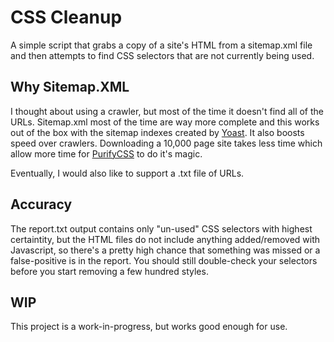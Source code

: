 # CSS Cleanup

A simple script that grabs a copy of a site's HTML from a sitemap.xml file and then attempts to find CSS selectors that are not currently being used.

## Why Sitemap.XML

I thought about using a crawler, but most of the time it doesn't find all of the URLs. Sitemap.xml most of the time are way more complete and this works out of the box with the sitemap indexes created by [Yoast](https://yoast.com/). It also boosts speed over crawlers. Downloading a 10,000 page site takes less time which allow more time for [PurifyCSS](https://github.com/purifycss/purifycss) to do it's magic.

Eventually, I would also like to support a .txt file of URLs.

## Accuracy

The report.txt output contains only "un-used" CSS selectors with highest certaintity, but the HTML files do not include anything added/removed with Javascript, so there's a pretty high chance that something was missed or a false-positive is in the report. You should still double-check your selectors before you start removing a few hundred styles.

## WIP

This project is a work-in-progress, but works good enough for use.
